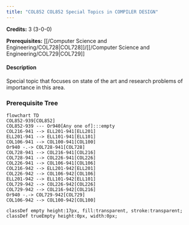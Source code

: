 ```yaml
---
title: "COL852 COL852 Special Topics in COMPILER DESIGN"
---
```

**Credits:** 3 (3-0-0)

**Prerequisites:** [[/Computer Science and Engineering/COL728|COL728]]/[[/Computer Science and Engineering/COL729|COL729]]

#### Description
Special topic that focuses on state of the art and research problems of importance in this area.

### Prerequisite Tree

```mermaid
flowchart TD
COL852-939[COL852]
COL852-939 --- Or940[Any one of]:::empty
COL216-941 --> ELL201-941[ELL201]
ELL201-941 --> ELL101-941[ELL101]
COL106-941 --> COL100-941[COL100]
Or940 -.-> COL728-941[COL728]
COL728-941 --> COL216-941[COL216]
COL728-941 --> COL226-941[COL226]
COL226-941 --> COL106-941[COL106]
COL216-942 --> ELL201-942[ELL201]
COL226-942 --> COL106-942[COL106]
ELL201-942 --> ELL101-942[ELL101]
COL729-942 --> COL226-942[COL226]
COL729-942 --> COL216-942[COL216]
Or940 -.-> COL729-942[COL729]
COL106-942 --> COL100-942[COL100]

classDef empty height:17px, fill:transparent, stroke:transparent;
classDef trueEmpty height:0px, width:0px;
```